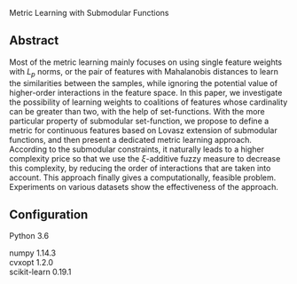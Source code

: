 
Metric Learning with Submodular Functions

## Abstract

  Most of the metric learning mainly focuses on using single feature weights with $L_p$ norms, or the pair of features with Mahalanobis distances to learn the similarities between the samples, while ignoring the potential value of higher-order interactions in the feature space. In this paper, we investigate the possibility of learning weights to coalitions of features whose cardinality can be greater than two, with the help of set-functions. With the more particular property of submodular set-function, we propose to define a metric for continuous features based on Lovasz extension of submodular functions, and then present a dedicated metric learning approach. According to the submodular constraints, it naturally leads to a higher complexity price so that we use the $\xi$-additive fuzzy measure to decrease this complexity, by reducing the order of interactions that are taken into account. This approach finally gives a computationally, feasible problem. Experiments on various datasets show the effectiveness of the approach.<br>

## Configuration

Python 3.6

  numpy 1.14.3 <br>
  cvxopt 1.2.0 <br>
  scikit-learn 0.19.1 <br>
